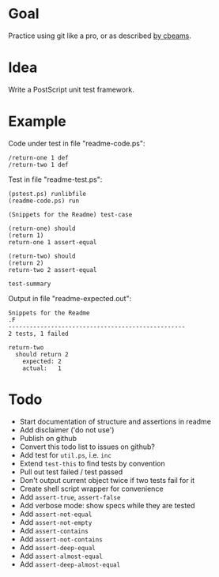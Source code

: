 Goal
====

Practice using git like a pro, or as described
[by cbeams](http://chris.beams.io/posts/git-commit/).


Idea
====

Write a PostScript unit test framework.


Example
=======

Code under test in file "readme-code.ps":

    /return-one 1 def
    /return-two 1 def

Test in file "readme-test.ps":

    (pstest.ps) runlibfile
    (readme-code.ps) run

    (Snippets for the Readme) test-case

    (return-one) should
    (return 1)
    return-one 1 assert-equal

    (return-two) should
    (return 2)
    return-two 2 assert-equal

    test-summary

Output in file "readme-expected.out":

    Snippets for the Readme
    .F
    --------------------------------------------------
    2 tests, 1 failed

    return-two
      should return 2
        expected: 2
        actual:   1


Todo
====

* Start documentation of structure and assertions in readme
* Add disclaimer ('do not use')
* Publish on github
* Convert this todo list to issues on github?
* Add test for `util.ps`, i.e. `inc`
* Extend `test-this` to find tests by convention
* Pull out test failed / test passed
* Don't output current object twice if two tests fail for it
* Create shell script wrapper for convenience
* Add `assert-true`, `assert-false`
* Add verbose mode: show specs while they are tested
* Add `assert-not-equal`
* Add `assert-not-empty`
* Add `assert-contains`
* Add `assert-not-contains`
* Add `assert-deep-equal`
* Add `assert-almost-equal`
* Add `assert-deep-almost-equal`
